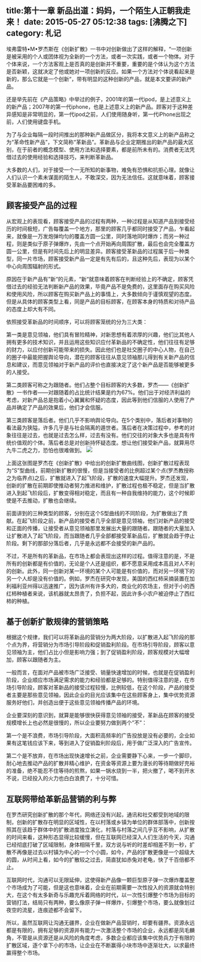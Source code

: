 title:第十一章 新品出道：妈妈，一个陌生人正朝我走来！
date: 2015-05-27 05:12:38
tags: [沸腾之下]
category: 札记
---
埃弗雷特•M•罗杰斯在《创新扩散》一书中对创新做出了这样的解释，“一项创新是被采用的个人或团体视为全新的一个方法，或者一次实践，或者一个物体。对于个体来说，一个方法客观上是否真的是创新并不重要，重要的是个体认为这个方法是否新颖，这就决定了他或她对一项创新的反应。如果一个方法对个体说看起来是新的，那么它就是一个创新“，带有明显的这种创新的产品，就是本文要讲的新产品。

还是举先前在《产品策略》中举过的例子，2001年的第一代ipod，是上述意义上的新产品；2007年的第一代iphone，也是上述意义上的新产品。顾客对于这种差异感知是非常明显的，第一代ipod之前，人们使用随身听，第一代iPhone出现之前，人们使用键盘手机。

为了与企业每隔一段时间推出的那种新产品做区分，我将本文意义上的新产品称之为“革命性新产品”，下文简称“革新品”。革新品与企业定期推出<!--more-->的新产品的最大区别，在于前者的概念模型、使用方法和选择要素，都是前所未有的。消费者无法凭借过去的使用经验和选择技巧，来判断革新品。

大多数的人们，对于接受一个一无所知的新事物，难免有恐惧和抗拒心理。就像让人们认识一个素未谋面的陌生人，不敢深交，因为无法信任。这就意味着，顾客接受革新品要困难的多。
## 顾客接受产品的过程

从宏观上的表现看，顾客接受产品的过程有两种，一种过程是从知道产品到接受经历的时间极短，广告每覆盖一个地方，那里的顾客几乎都同时接受了产品，乍看起来，就像是一万发炮弹均匀的覆盖方圆一公里，同时落地同时爆炸；而另一种过程，则是类似于原子弹爆炸，先由一个点开始再向周围扩散，最后也会完全覆盖方圆一公里，但是有时间先后上的明显差异。顾客接受革新品的过程属于后一种类型，同一片市场，顾客接受新产品一定是有先有后的，且这种先后，表现为以某个中心向周围辐射的形式。

原因在于新产品有”新“的元素，“新“就意味着顾客在判断经验上的不确定，顾客凭借过去的经验无法判断新产品的效果，毕竟产品不是免费的，这里面存在购买风险和使用风险，所以顾客在购买新产品上的事情上，大多数倾向于谨慎观望的态度。但是从具体的顾客类型上看，同是产品的目标顾客，在顾客本身的特质和对待产品的态度上却大有不同。

依照接受革新品的时间顺序，可以将顾客笼统的分为三大类：

第一类是意见领袖，他们具有冒险精神，对新思想有着浓厚的兴趣，他们比其他人拥有更多的技术知识，并且运用这些知识应付革新品的不确定性，他们往往有足够的财力，以应付创新可能带来的损失。因此他们也是社交圈子的中心人物，在自己的圈子中最能把握舆论导向，潜在的顾客往往从意见领袖那儿得到有关新产品的信息和建议，而意见领袖对于新产品的评价也直接决定了这个新产品是否能够被更多的人接受。

第二类顾客可称之为跟随者。他们占整个目标顾客的大多数，罗杰——《创新扩散》一书作者——对跟随着的占比统计结果是约为67%。他们出于对经济利益的考虑，对新产品总是抱着小心翼翼和怀疑的态度，因此等到他们信服的人使用了产品并确定了产品的效果后，他们才会信服。

第三类顾客是落后者。他们几乎不影响舆论导向。在5个类别中，落后者对事物的看法最为狭隘，许多几乎是与社会隔离的遁世者。落后者在决策过程中，参考的对象往往是过去，也就是过去怎么样，过去有没有。他们交往的对象大多也是具有传统价值观的个体。落后者总是对创新持怀疑态度。想让他们接受新产品，就算用尽九牛二虎之力，恐怕也很难做到。
![](http://7xjbc9.com1.z0.glb.clouddn.com/marketting-notes-11-01.jpg)

上面这张图是罗杰在《创新扩散》中给出的创新扩散曲线图，创新扩散过程表现为“S”型曲线，前期创新扩散的很慢，但是当接受者的比例超过某个点(罗杰教授称之为临界点)之后，扩散就进入了起飞阶段，扩散的速度大幅提升。罗杰还发现，创新的扩散在前期即使推动者努力推进和维护，扩散过程也极不稳定，但是当扩散进入到起飞阶段后，扩散变得相对稳定，而且有一种自我维持的能力，这个时候即使是不去推动，扩散也会继续。

前面讲到的三种类型的顾客，分别在这个S型曲线的不同阶段，为扩散做出了贡献。在起飞阶段之前，新产品的接受者几乎全部是意见领袖，他们对新产品的接受和正面的传播，让接受者从意见领袖那里发展出大量的跟随者。跟随者的大量加入让扩散进入了起飞阶段，而当跟随者几乎全部都接受革新品后，扩散就会趋于停止阶段。剩下的那部分落后者，几乎是永远都不会接受的新产品的。

不过，不是所有的革新品，在市场上都会表现出这样的过程。值得注意的是，不是所有的创新都是有价值的，无论是个人还是组织，都不愿意采用成本高且对人不利的创新。此外，同一创新对某一环境的某个人可能是有价值的，而对另一环境下的另一个人却是没有价值的。例如，罗杰在研究中发现，美国的西红柿采摘装置在加利福利亚州得以迅速推广，因为该州有许多大的，商业化的农场主，但对于小的西红柿种植者来说，该机器就太昂贵了，负担不起，因此许多小农户被迫停止了西红柿的种植。
## 基于创新扩散规律的营销策略

根据这个规律，我们可以将革新品的营销分为两大阶段，以扩散进入起飞阶段的那个点为界，将营销分为市场引导阶段和促销盈利阶段。在市场引导阶段，顾客以意见领袖为主，他们占比小但是影响力强；到了促销盈利阶段，顾客规模对大幅增加，顾客以跟随者为主。

一般而言，在面对产品被市场广泛接受、销量快速增加的时候，也就是在促销盈利阶段，企业顺应市场满足需求的能力和经验都是足够的。特别值得注意的是，在市场引导阶段，顾客对革新品的接受过程较慢，比例较低，在这个阶段，产品的接受者主要是那些意见领袖，因此企业的目光应该集中在这些顾客身上，集中优势资源服务好他们，并创造出便于这些意见领袖传播产品的环境。

企业要深刻的意识到，就算是能够很快获得意见领袖的接受，革新品在顾客的接受规模增长上也必然是很慢的，所以企业要努力做到两个”不”：

第一个是不浪费，市场引导阶段，大面积高频率的广告投放是没有必要的，企业如果有这笔钱应该下来，等到进入了促销盈利阶段后，用于做广泛深入的广告宣传。

第二个是不放弃，在市场出现快速增长之前，企业需要静下心来，一步一个脚印，耐心地去推动产品的扩散并精心维护，在资金等资源上要为漫长的等待期做好充裕的准备，绝不能忍不住等待的煎熬，如果一锅水烧到一半，把火撤了，喝不到开水不说，已经投入的火力也白白浪费了，十分可惜。
## 互联网带给革新品营销的利与弊

在罗杰研究创新扩散的那个年代，网络还没有兴起，通讯和社交都受到地域的限制，创新的扩散存在明显的区域性，在以村落或乡镇为单位的群体部落中，创新按照其在该趋于群体中的扩散进度独立演化，村落与村落之间几乎互不影响，从扩散的时间来看，这种形态显得比较缓慢，但在互联网已经深入人们生活的今天，沟通已经彻底打破了区域限制，身体相隔千里，双方说与听的时差却相差不到一秒，扩散不再像是过去以村镇为中心的一个个小圆，如今，产品的扩散更像是一个超级大的圆，从时间上看，如今的扩散较之过去，简直犹如赤兔对老龟，快了千百倍都不止。

互联网时代，沟通可以无限延伸，这使得新产品像一颗巨型原子弹一次爆炸覆盖整个市场成为了可能，但是这也意味着，企业在前期需要一次性投入的资源就会特别大，在这个有太多新奇与乐趣充斥着网络的时代，以一次性引爆整个市场为目标的营销打法，结局只有两种，要么像原子弹一样爆炸，引爆整个市场，要么就像划过夜空的流星，连痕迹都不会留下。

所以，虽然互联网让沟通无疆界，企业在做新产品营销时，却要有疆界。资源永远都是有限的，拥有足够的资源并有能力一次激活整个市场的企业，永远都是凤毛麟角，不管是从资源还是从风险的角度考虑，多数企业都应该集中优势兵力于有限的扩散区域，逐个拿下小的市场，让企业在不断赢得小块市场中逐渐壮大，以求最终赢得整个市场。